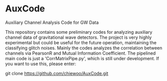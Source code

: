 AuxCode
=======

Auxiliary Channel Analysis Code for GW Data

This repository contains some preliminary codes for analyzing auxiliary channel data of gravitational wave detectors. 
The project is very highly experimental but could be useful for the future operation, maintaining the classifying glitch noises.
Mainly the codes analyzes the correlation between channels via PearsonR and Mutual Information Coefficient.
The pipelined main code is just a 'CorrMatrixPipe.py', which is still under development. If you want to use this, please enter:

git clone https://github.com/chiewoo/AuxCode.git
